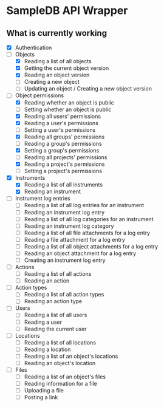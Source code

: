 # SampleDB API Wrapper

## What is currently working

- [x] Authentication
- [ ] Objects
    - [x] Reading a list of all objects
    - [x] Getting the current object version
    - [x] Reading an object version
    - [ ] Creating a new object
    - [ ] Updating an object / Creating a new object version
- [ ] Object permissions
    - [x] Reading whether an object is public
    - [ ] Setting whether an object is public
    - [x] Reading all users' permissions
    - [x] Reading a user's permissions
    - [ ] Setting a user's permissions
    - [x] Reading all groups' permissions
    - [ ] Reading a group's permissions
    - [x] Setting a group's permissions
    - [ ] Reading all projects' permissions
    - [x] Reading a project's permissions
    - [ ] Setting a project's permissions
- [x] Instruments
    - [x] Reading a list of all instruments
    - [x] Reading an instrument
- [ ] Instrument log entries
    - [ ] Reading a list of all log entries for an instrument
    - [ ] Reading an instrument log entry
    - [ ] Reading a list of all log categories for an instrument
    - [ ] Reading an instrument log category
    - [ ] Reading a list of all file attachments for a log entry
    - [ ] Reading a file attachment for a log entry
    - [ ] Reading a list of all object attachments for a log entry
    - [ ] Reading an object attachment for a log entry
    - [ ] Creating an instrument log entry
- [ ] Actions
    - [ ] Reading a list of all actions
    - [ ] Reading an action
- [ ] Action types
    - [ ] Reading a list of all action types
    - [ ] Reading an action type
- [ ] Users
    - [ ] Reading a list of all users
    - [ ] Reading a user
    - [ ] Reading the current user
- [ ] Locations
    - [ ] Reading a list of all locations
    - [ ] Reading a location
    - [ ] Reading a list of an object's locations
    - [ ] Reading an object's location
- [ ] Files
    - [ ] Reading a list of an object's files
    - [ ] Reading information for a file
    - [ ] Uploading a file
    - [ ] Posting a link
